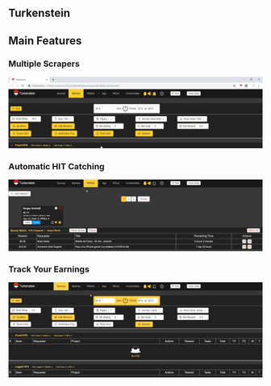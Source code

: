 ## Turkenstein

## Main Features

### Multiple Scrapers

![](demo/Individual_Scraper_Settings.gif "Individual Scraper Settings")

### Automatic HIT Catching
![](demo/Auto_Panda.gif "Auto PANDA")

### Track Your Earnings
![](demo/Earnings_Tracker.gif "Earnings Tracker")